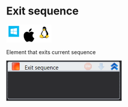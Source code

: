 # Exit sequence

![](<../../../.gitbook/assets/image (29).png>)

Element that exits current sequence

![](<../../../.gitbook/assets/image (325).png>)
